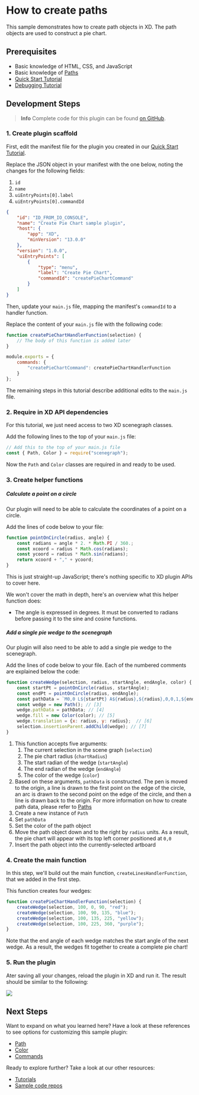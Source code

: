 # How to create paths

This sample demonstrates how to create path objects in XD.  The path objects are used to construct a pie chart.


## Prerequisites
- Basic knowledge of HTML, CSS, and JavaScript
- Basic knowledge of [Paths](https://developer.mozilla.org/en-US/docs/Web/SVG/Tutorial/Paths)
- [Quick Start Tutorial](/tutorials/quick-start)
- [Debugging Tutorial](/tutorials/debugging/index.md)

## Development Steps

> **Info**
> Complete code for this plugin can be found [on GitHub](https://github.com/AdobeXD/Plugin-Samples/tree/master/how-to-create-path-objects).

### 1.  Create plugin scaffold

First, edit the manifest file for the plugin you created in our [Quick Start Tutorial](/tutorials/quick-start).

Replace the JSON object in your manifest with the one below, noting the changes for the following fields:

1. `id`
1. `name`
1. `uiEntryPoints[0].label`
1. `uiEntryPoints[0].commandId`

```json
{
    "id": "ID_FROM_IO_CONSOLE",
    "name": "Create Pie Chart sample plugin",
    "host": {
        "app": "XD",
        "minVersion": "13.0.0"
    },
    "version": "1.0.0",
    "uiEntryPoints": [
        {
            "type": "menu",
            "label": "Create Pie Chart",
            "commandId": "createPieChartCommand"
        }
    ]
}
```



Then, update your `main.js` file, mapping the manifest's `commandId` to a handler function.

Replace the content of your `main.js` file with the following code:

```js
function createPieChartHandlerFunction(selection) {
    // The body of this function is added later
}

module.exports = {
    commands: {
        "createPieChartCommand": createPieChartHandlerFunction
    }
};
```

The remaining steps in this tutorial describe additional edits to the `main.js` file.


### 2.  Require in XD API dependencies

For this tutorial, we just need access to two XD scenegraph classes.

Add the following lines to the top of your `main.js` file:

```js
// Add this to the top of your main.js file
const { Path, Color } = require("scenegraph");
```

Now the `Path` and `Color` classes are required in and ready to be used.


### 3. Create helper functions

##### Calculate a point on a circle

Our plugin will need to be able to calculate the coordinates of a point on a circle.

Add the lines of code below to your file:

```js
function pointOnCircle(radius, angle) {
    const radians = angle * 2. * Math.PI / 360.;
    const xcoord = radius * Math.cos(radians);
    const ycoord = radius * Math.sin(radians);
    return xcoord + "," + ycoord;
}
```

This is just straight-up JavaScript; there's nothing specific to XD plugin APIs to cover here.

We won't cover the math in depth, here's an overview what this helper function does:

- The angle is expressed in degrees. It must be converted to radians before passing it to the sine and cosine functions.



##### Add a single pie wedge to the scenegraph

Our plugin will also need to be able to add a single pie wedge to the scenegraph.

Add the lines of code below to your file. Each of the numbered comments are explained below the code:

```js
function createWedge(selection, radius, startAngle, endAngle, color) { // [1]
    const startPt = pointOnCircle(radius, startAngle);
    const endPt = pointOnCircle(radius, endAngle);
    const pathData = `M0,0 L${startPt} A${radius},${radius},0,0,1,${endPt} L0,0`; // [2]
    const wedge = new Path(); // [3]
    wedge.pathData = pathData; // [4]
    wedge.fill = new Color(color); // [5]
    wedge.translation = {x: radius, y: radius};  // [6]
    selection.insertionParent.addChild(wedge); // [7]
}
```

1. This function accepts five arguments:
    1. The current selection in the scene graph (`selection`)
    1. The pie chart radius (`chartRadius`)
    1. The start radian of the wedge (`startAngle`)
    1. The end radian of the wedge (`endAngle`)
    1. The color of the wedge (`color`)
1. Based on these arguments, `pathData` is constructed. The pen is moved to the origin, a line is drawn to the first point on the edge of the circle, an arc is drawn to the second point on the edge of the circle, and then a line is drawn back to the origin. For more information on how to create path data, please refer to [Paths](https://developer.mozilla.org/en-US/docs/Web/SVG/Tutorial/Paths)
1. Create a new instance of `Path`
1. Set `pathData`
1. Set the color of the path object
1. Move the path object down and to the right by `radius` units.  As a result, the pie chart will appear with its top left corner positioned at `0,0`
1. Insert the path object into the currently-selected artboard


### 4. Create the main function

In this step, we'll build out the main function, `createLinesHandlerFunction`, that we added in the first step.

This function creates four wedges:

```js
function createPieChartHandlerFunction(selection) {
    createWedge(selection, 100, 0, 90, "red");
    createWedge(selection, 100, 90, 135, "blue");
    createWedge(selection, 100, 135, 225, "yellow");
    createWedge(selection, 100, 225, 360, "purple");
}
```

Note that the end angle of each wedge matches the start angle of the next wedge. As a result, the wedges fit together to create a complete pie chart!


### 5. Run the plugin

Ater saving all your changes, reload the plugin in XD and run it.  The result should be similar to the following:

![](/../images/pie-chart.png)


## Next Steps

Want to expand on what you learned here? Have a look at these references to see options for customizing this sample plugin:

- [Path](/reference/scenegraph.md#path)
- [Color](/reference/Color.md)
- [Commands](/reference/commands.md)

Ready to explore further? Take a look at our other resources:

- [Tutorials](/tutorials)
- [Sample code repos](https://github.com/AdobeXD/plugin-samples)